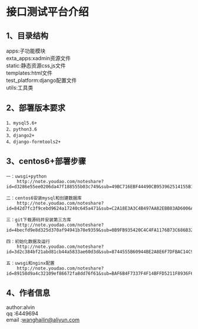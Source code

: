 
接口测试平台介绍
=================

1、目录结构
-----------
  apps:子功能模块<br>
  exta_apps:xadmin资源文件<br>
  static:静态资源css,js文件<br>
  templates:html文件<br>
  test_platform:django配置文件<br>
  utils:工具类<br>
  
2、部署版本要求
-----------

    1、mysql5.6+
    2、python3.6
    3、django2+
    4、django-formtools2+

3、centos6+部署步骤
-----------
    一：uwsgi+python
        http://note.youdao.com/noteshare?id=d3286e55ee0206da47f188555b03c749&sub=49BC716EBF44490CB953962514155B19
    
    二：centos6安装mysql和创建数据库
        http://note.youdao.com/noteshare?id=842d7fc3f9cebd9624a17240c645a471&sub=C2A18E3A3C4B497AA82EBB83AD6006A5
        
    三：git下载源码并安装第三方库
        http://note.youdao.com/noteshare?id=4becfd9e8d325d370af94941b70e9359&sub=0B9FB935420C4C4FA1176B73C686B321
    
    四：初始化数据及运行
        http://note.youdao.com/noteshare?id=3d2c384bf21abd81cb44a5833ae60d3d&sub=8744555B60944BE2A8E6F7DFBAC14C9B
        
    五：uwsgi和nginx配置
        http://note.youdao.com/noteshare?id=89158d9a4c32109ef86672fa8dd76f61&sub=BAF6B4F7337F4F14BFFD5211F8936F68
        
    
     
     


4、作者信息
-----------

  author:alvin<br>
  qq    :6449694<br>
  email :wanghailin@aliyun.com<br>
